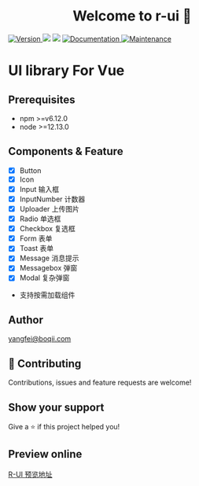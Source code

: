 <h1 align="center">Welcome to r-ui 👋</h1>
<p>
  <a href="https://www.npmjs.com/package/r-vue-ui" target="_blank">
    <img alt="Version" src="https://img.shields.io/npm/v/cookie-ui.svg">
  </a>
  <img src="https://img.shields.io/badge/npm-%3E%3Dv6.12.0-blue.svg" />
  <img src="https://img.shields.io/badge/node-%3E%3D12.13.0-blue.svg" />
  <a href="https://github.com/cookiepool/cookie-ui#readme" target="_blank">
    <img alt="Documentation" src="https://img.shields.io/badge/documentation-yes-brightgreen.svg" />
  </a>
  <a href="https://github.com/cookiepool/cookie-ui/graphs/commit-activity" target="_blank">
    <img alt="Maintenance" src="https://img.shields.io/badge/Maintained%3F-yes-green.svg" />
  </a>
  
</p>

# UI library For Vue

## Prerequisites

- npm >=v6.12.0
- node >=12.13.0

## Components & Feature

- [x] Button
- [x] Icon
- [x] Input 输入框
- [x] InputNumber 计数器
- [x] Uploader 上传图片
- [x] Radio 单选框
- [x] Checkbox 复选框
- [x] Form 表单
- [x] Toast 表单
- [x] Message 消息提示
- [x] Messagebox 弹窗
- [x] Modal 复杂弹窗

- 支持按需加载组件

## Author

yangfei@boqii.com

## 🤝 Contributing

Contributions, issues and feature requests are welcome!<br />

## Show your support

Give a ⭐️ if this project helped you!

## Preview online

[R-UI 预览地址](http://ui.ruixi.online)

